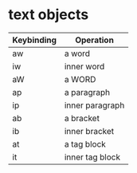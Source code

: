 # text objects

| Keybinding | Operation       |
| ---------- | --------------- |
| aw         | a word          |
| iw         | inner word      |
| aW         | a WORD          |
| ap         | a paragraph     |
| ip         | inner paragraph |
| ab         | a bracket       |
| ib         | inner bracket   |
| at         | a tag block     |
| it         | inner tag block |
